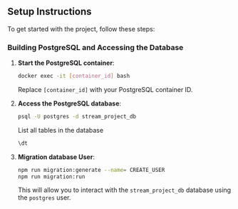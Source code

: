 ## Setup Instructions

To get started with the project, follow these steps:

### Building PostgreSQL and Accessing the Database

1. **Start the PostgreSQL container**:
    ```bash
    docker exec -it [container_id] bash
    ```

    Replace `[container_id]` with your PostgreSQL container ID.

2. **Access the PostgreSQL database**:
    ```bash
    psql -U postgres -d stream_project_db
    ```
    List all tables in the database
    ```bash
    \dt
    ```
3. **Migration database User**:

    ```bash
    npm run migration:generate --name= CREATE_USER 
    npm run migration:run
    ```

    This will allow you to interact with the `stream_project_db` database using the `postgres` user.
